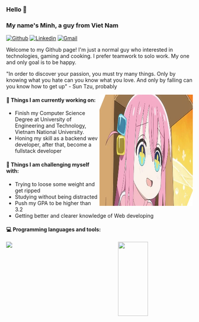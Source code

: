### Hello 👋 
### My name's Minh, a guy from Viet Nam 

[![Github](https://img.shields.io/badge/-Github-000?style=flat&logo=Github&logoColor=white)](https://github.com/Minh0511)
[![Linkedin](https://img.shields.io/badge/-LinkedIn-blue?style=flat&logo=Linkedin&logoColor=white)](https://www.linkedin.com/in/vuminhpham/)
[![Gmail](https://img.shields.io/badge/-Gmail-c14438?style=flat&logo=Gmail&logoColor=white)](mailto:vuminhpham2001@gmail.com)

Welcome to my Github page! I'm just a normal guy who interested in technologies, gaming and cooking. I prefer teamwork to solo work. My one and only goal is to be happy.

"In order to discover your passion, you must try many things. Only by knowing what you hate can you know what you love. And only by falling can you know how to get up" - Sun Tzu, probably 

<img align="right" alt="img" src="https://github.com/Minh0511/Minh0511/blob/main/bocchi.jpg" width="50%" height="300px" />


#### 🌱 Things I am currently working on: 
- Finish my Computer Science Degree at University of Engineering and Technology, Vietnam National University.
- Honing my skill as a backend wev developer, after that, become a fullstack developer

#### :muscle: Things I am challenging myself with:
- Trying to loose some weight and get ripped
- Studying without being distracted
- Push my GPA to be higher than 3.2
- Getting better and clearer knowledge of Web developing

#### :computer: Programming languages and tools: 

<div>
	<img width="50%" align='left'  src="https://github-readme-stats.vercel.app/api?username=Minh0511&show_icons=true&theme=monokai" />
	<img width="40%" height='200px' align='right'  src="https://github-readme-stats.vercel.app/api/top-langs/?username=Minh0511&layout=compact&theme=monokai" />
</div>
